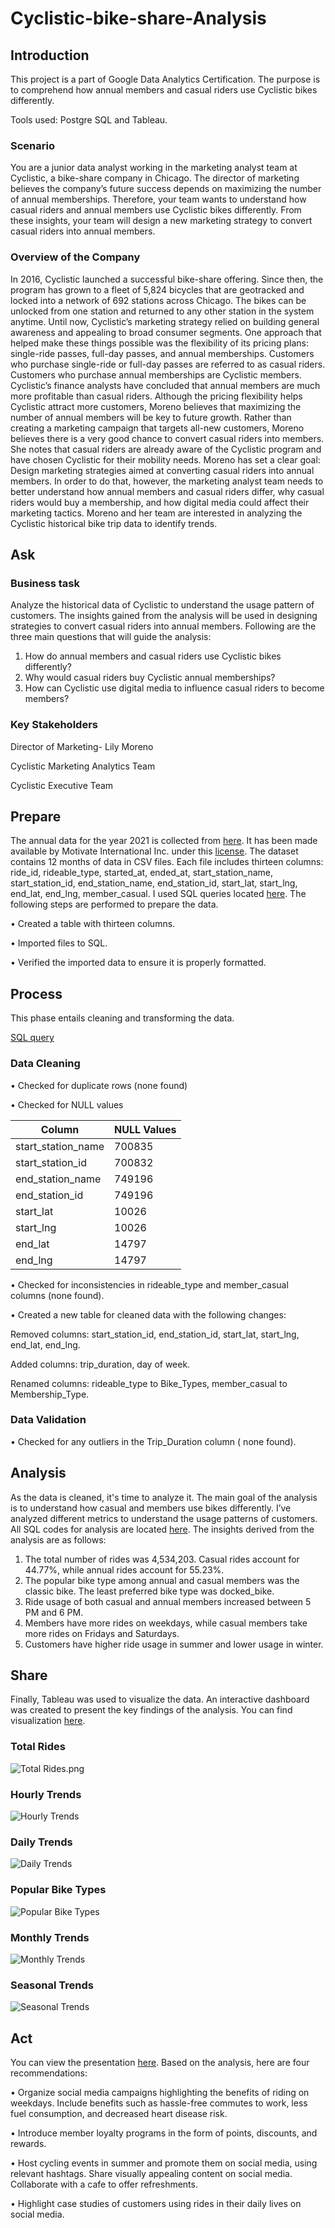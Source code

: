 # Cyclistic-bike-share-Analysis
## Introduction
This project is a part of Google Data Analytics Certification. The purpose is to comprehend how annual members and casual riders use Cyclistic bikes differently. 

Tools used: Postgre SQL and Tableau.
### Scenario 
You are a junior data analyst working in the marketing analyst team at Cyclistic, a bike-share company in Chicago. The director of marketing believes the company’s future success depends on maximizing the number of annual memberships. Therefore, your team wants to understand how casual riders and annual members use Cyclistic bikes differently. From these insights, your team will design a new marketing strategy to convert casual riders into annual members. 
### Overview of the Company
In 2016, Cyclistic launched a successful bike-share offering. Since then, the program has grown to a fleet of 5,824 bicycles that are geotracked and locked into a network of 692 stations across Chicago. The bikes can be unlocked from one station and returned to any other station in the system anytime. Until now, Cyclistic’s marketing strategy relied on building general awareness and appealing to broad consumer segments. One approach that helped make these things possible was the flexibility of its pricing plans: single-ride passes, full-day passes, and annual memberships. Customers who purchase single-ride or full-day passes are referred to as casual riders. Customers who purchase annual memberships are Cyclistic members. Cyclistic’s finance analysts have concluded that annual members are much more profitable than casual riders. Although the pricing flexibility helps Cyclistic attract more customers, Moreno believes that maximizing the number of annual members will be key to future growth. Rather than creating a marketing campaign that targets all-new customers, Moreno believes there is a very good chance to convert casual riders into members. She notes that casual riders are already aware of the Cyclistic program and have chosen Cyclistic for their mobility needs. Moreno has set a clear goal: Design marketing strategies aimed at converting casual riders into annual members. In order to do that, however, the marketing analyst team needs to better understand how annual members and casual riders differ, why casual riders would buy a membership, and how digital media could affect their marketing tactics. Moreno and her team are interested in analyzing the Cyclistic historical bike trip data to identify trends.
## Ask
### Business task
Analyze the historical data of Cyclistic to understand the usage pattern of customers. The insights gained from the analysis will be used in designing strategies to convert casual riders into annual members. 
Following are the three main questions that will guide the analysis:
1. How do annual members and casual riders use Cyclistic bikes differently?
2. Why would casual riders buy Cyclistic annual memberships?
3. How can Cyclistic use digital media to influence casual riders to become members?
### Key Stakeholders
Director of Marketing- Lily Moreno

Cyclistic Marketing Analytics Team

Cyclistic Executive Team
## Prepare
The annual data for the year 2021 is collected from [here](https://divvy-tripdata.s3.amazonaws.com/index.html). It has been made available by Motivate International Inc. under this [license](https://www.divvybikes.com/data-license-agreement). The dataset contains 12 months of data in CSV files. Each file includes thirteen columns: ride_id, rideable_type, started_at, ended_at, start_station_name, start_station_id, end_station_name, end_station_id, start_lat, start_lng, end_lat, end_lng, member_casual. I used SQL queries located [here](https://github.com/SorathF/Cyclistic-bike-share-Analysis/blob/2e8d137b55dbfe96103d7d6d0cbebd02c1be5e33/Data%20Preparation.sql). The following steps are performed to prepare the data.

•	Created a table with thirteen columns.

•	Imported files to SQL. 

•	Verified the imported data to ensure it is properly formatted.
## Process
This phase entails cleaning and transforming the data. 

[SQL query](https://github.com/SorathF/Cyclistic-bike-share-Analysis/blob/d6f00f91f4f64a8011a90f9aafc4dc23a8f46a80/Data%20Cleaning.sql)
### Data Cleaning
•	Checked for duplicate rows (none found)

•	Checked for NULL values 

| Column  | NULL Values |
| ------------- | ------------- |
| start_station_name | 700835  |
| start_station_id  | 700832  |
| end_station_name  | 749196  |
| end_station_id  | 749196  |
| start_lat  | 10026  |
| start_lng  | 10026  |
| end_lat  | 14797  |
| end_lng  | 14797  |

•	Checked for inconsistencies in rideable_type and member_casual columns (none found).

•	Created a new table for cleaned data with the following changes:

Removed columns: start_station_id, end_station_id, start_lat, start_lng, end_lat, end_lng. 

Added columns: trip_duration, day of week.

Renamed columns: rideable_type to Bike_Types, member_casual to Membership_Type.

### Data Validation
•	Checked for any outliers in the Trip_Duration column ( none found). 
## Analysis
As the data is cleaned, it's time to analyze it. The main goal of the analysis is to understand how casual and members use bikes differently. I’ve analyzed different metrics to understand the usage patterns of customers. All SQL codes for analysis are located [here](https://github.com/SorathF/Cyclistic-bike-share-Analysis/blob/d6f00f91f4f64a8011a90f9aafc4dc23a8f46a80/Data%20Analysis.sql). The insights derived from the analysis are as follows:
1.	The total number of rides was 4,534,203. Casual rides account for 44.77%, while annual rides account for 55.23%. 
2.	The popular bike type among annual and casual members was the classic bike. The least preferred bike type was docked_bike. 
3.	Ride usage of both casual and annual members increased between 5 PM and 6 PM. 
4.	Members have more rides on weekdays, while casual members take more rides on Fridays and Saturdays.
5.	Customers have higher ride usage in summer and lower usage in winter.
## Share
Finally, Tableau was used to visualize the data. An interactive dashboard was created to present the key findings of the analysis. You can find visualization [here](https://public.tableau.com/views/Work_17031486030230/Dashboard1?:language=en-US&:display_count=n&:origin=viz_share_link).
### Total Rides
![Total Rides.png](https://github.com/SorathF/Cyclistic-bike-share-Analysis/blob/b65c03a66048579fc725a43d8807f4089be43535/Total%20Rides.png)
### Hourly Trends
![Hourly Trends](https://github.com/SorathF/Cyclistic-bike-share-Analysis/blob/9ca00109dfe5547620b325ae57c91affc8368a2a/Hourly%20Trends.png)
### Daily Trends
![Daily Trends](https://github.com/SorathF/Cyclistic-bike-share-Analysis/blob/518685b68c3e8801ca7d67cff12f4d7b88830597/Daily%20Trends.png)
### Popular Bike Types
![Popular Bike Types](https://github.com/SorathF/Cyclistic-bike-share-Analysis/blob/b65c03a66048579fc725a43d8807f4089be43535/Popular%20Rides.png)
### Monthly Trends
![Monthly Trends](https://github.com/SorathF/Cyclistic-bike-share-Analysis/blob/518685b68c3e8801ca7d67cff12f4d7b88830597/Monthly%20trends.png)
### Seasonal Trends 
![Seasonal Trends](https://github.com/SorathF/Cyclistic-bike-share-Analysis/blob/b65c03a66048579fc725a43d8807f4089be43535/Seasonal%20pattern.png)
## Act
You can view the presentation [here](https://youtu.be/P68_d4T0B30). Based on the analysis, here are four recommendations:

•	Organize social media campaigns highlighting the benefits of riding on weekdays. Include benefits such as hassle-free commutes to work, less fuel consumption, and decreased heart disease risk.

•	Introduce member loyalty programs in the form of points, discounts, and rewards. 

•	Host cycling events in summer and promote them on social media, using relevant hashtags. Share visually appealing content on social media. Collaborate with a cafe to offer refreshments.

•	Highlight case studies of customers using rides in their daily lives on social media.

